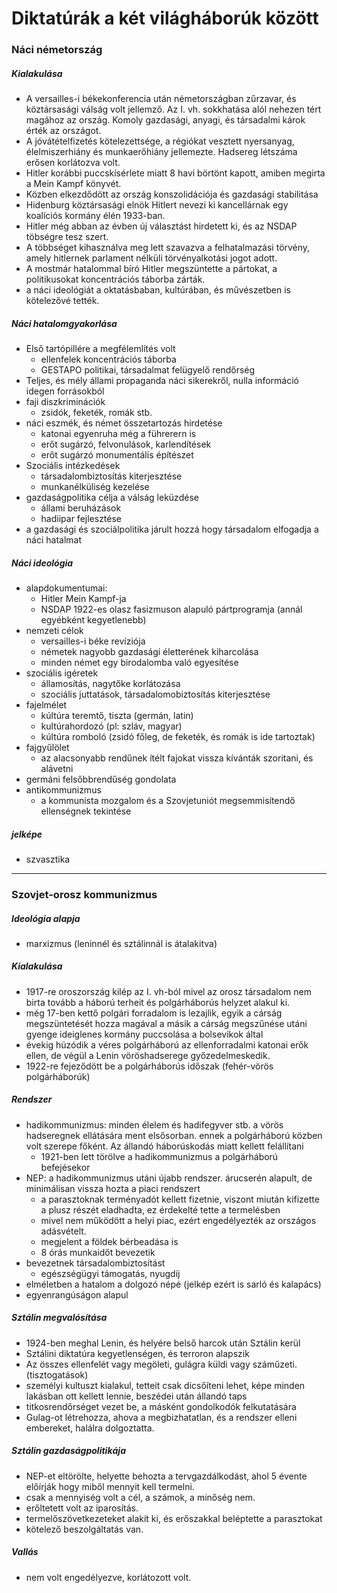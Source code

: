 # Diktatúrák a két világháborúk között
### Náci németország
##### Kialakulása 
- A versailles-i békekonferencia után németországban zűrzavar, és köztársasági válság volt jellemző. Az I. vh. sokkhatása alól nehezen tért magához az ország. Komoly gazdasági, anyagi, és társadalmi károk érték az országot.
- A jóvátételfizetés kötelezettsége, a régiókat vesztett nyersanyag, élelmiszerhiány és munkaerőhiány jellemezte. Hadsereg létszáma erősen korlátozva volt.
- Hitler korábbi puccskísérlete miatt 8 havi börtönt kapott, amiben megirta a Mein Kampf könyvét.
- Közben elkezdődött az ország konszolidációja és gazdasági stabilitása
- Hidenburg köztársasági elnök Hitlert nevezi ki kancellárnak egy koalíciós kormány élén 1933-ban.
- Hitler még abban az évben új választást hirdetett ki, és az NSDAP töbségre tesz szert.
- A többséget kihasználva meg lett szavazva a felhatalmazási törvény, amely hitlernek parlament nélküli törvényalkotási jogot adott.
- A mostmár hatalommal bíró Hitler megszüntette a pártokat, a politikusokat koncentrációs táborba zárták.
- a náci ideológiát a oktatásbaban, kultúrában, és művészetben is kötelezővé tették.
##### Náci hatalomgyakorlása
- Első tartópillére a megfélemlítés volt
	- ellenfelek koncentrációs táborba 
	- GESTAPO politikai, társadalmat felügyelő rendőrség
- Teljes, és mély állami propaganda náci sikerekről, nulla információ idegen forrásokból
- faji diszkriminációk
	- zsidók, feketék, romák stb.
- náci eszmék, és német összetartozás hirdetése 
	- katonai egyenruha még a führerern is
	- erőt sugárzó, felvonulások, karlendítések
	- erőt sugárzó monumentális építészet
- Szociális intézkedések
	- társadalombiztosítás kiterjesztése
	- munkanélküliség kezelése
- gazdaságpolitika célja a válság leküzdése
	- állami beruházások 
	- hadiipar fejlesztése
- a gazdasági és szociálpolitika járult hozzá hogy társadalom elfogadja a náci hatalmat
##### Náci ideológia
- alapdokumentumai:
	- Hitler Mein Kampf-ja
	- NSDAP 1922-es olasz fasizmuson alapuló pártprogramja (annál egyébként kegyetlenebb)
- nemzeti célok
	- versailles-i béke revíziója
	- németek nagyobb gazdasági életterének kiharcolása
	- minden német egy birodalomba való egyesítése
- szociális igéretek
	- államosítás, nagytőke korlátozása
	- szociális juttatások, társadalomobiztosítás kiterjesztése
- fajelmélet
	- kúltúra teremtő, tiszta (germán, latin)
	- kultúrahordozó (pl: szláv, magyar)
	- kúltúra romboló (zsidó főleg, de feketék, és romák is ide tartoztak)
- fajgyűlölet
	- az alacsonyabb rendűnek ítélt fajokat vissza kívánták szoritani, és alávetni
- germáni felsőbbrendűség gondolata
- antikommunizmus 
	- a kommunista mozgalom és a Szovjetuniót megsemmisítendő ellenségnek tekintése
##### jelképe 
- szvasztika
---
### Szovjet-orosz kommunizmus
##### Ideológia alapja
- marxizmus (leninnél és sztálinnál is átalakitva)
##### Kialakulása
- 1917-re oroszország kilép az I. vh-ból mivel az orosz társadalom nem birta tovább a háború terheit és polgárháborús helyzet alakul ki.
- még 17-ben kettő polgári forradalom is lezajlik, egyik a cárság megszüntetését hozza magával a másik a cárság megszűnése utáni gyenge ideiglenes kormány puccsolása a bolsevikok által
- évekig húzódik a véres polgárháború az ellenforradalmi katonai erők ellen, de végül a Lenin vöröshadserege győzedelmeskedik. 
- 1922-re fejeződött be a polgárháborús időszak (fehér-vörös polgárháborúk)
##### Rendszer
- hadikommunizmus: minden élelem és hadifegyver stb. a vörös hadseregnek ellátására ment elsősorban. ennek a polgárháború közben volt szerepe főként. Az állandó háborúskodás miatt kellett felállítani
	- 1921-ben lett törölve a hadikommunizmus a polgárháború befejésekor
- NEP: a hadikommunizmus utáni újabb rendszer.  árucserén alapult, de minimálisan vissza hozta a piaci rendszert
	- a parasztoknak terményadót kellett fizetnie, viszont miután kifizette a plusz részét eladhadta, ez érdekelté tette a termelésben
	- mivel nem működött a helyi piac, ezért engedélyezték az országos adásvételt.
	- megjelent a földek bérbeadása is
	- 8 órás munkaidőt bevezetik
- bevezetnek társadalombiztosítást
	- egészségügyi támogatás, nyugdij
- elméletben a hatalom a dolgozó népé (jelkép ezért is sarló és kalapács)
- egyenrangúságon alapul
##### Sztálin megvalósítása
- 1924-ben meghal Lenin, és helyére belső harcok után Sztálin kerül
- Sztálini diktatúra kegyetlenségen, és terroron alapszik
- Az összes ellenfelét vagy megöleti, gulágra küldi vagy száműzeti. (tisztogatások)
- személyi kultuszt kialakul, tetteit csak dicsőíteni lehet, képe minden lakásban ott kellett lennie, beszédei után állandó taps
- titkosrendőrséget vezet be, a másként gondolkodók felkutatására
- Gulag-ot létrehozza, ahova a megbizhatatlan, és a rendszer elleni embereket, halálra dolgoztatta.
##### Sztálin gazdaságpolitikája
- NEP-et eltörölte, helyette behozta a tervgazdálkodást, ahol 5 évente előírják hogy miből mennyit kell termelni.
- csak a mennyiség volt a cél, a számok, a minőség nem.
- erőltetett volt az iparosítás.
- termelőszövetkezeteket alakít ki, és erőszakkal beléptette a parasztokat
- kötelező beszolgáltatás van.
##### Vallás
- nem volt engedélyezve, korlátozott volt.